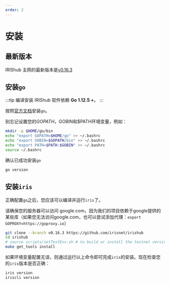 ```yaml
---
order: 2
---
```


# 安装

## 最新版本

IRIShub 主网的最新版本是[v0.16.3](https://github.com/irisnet/irishub/releases/v0.16.3)

## 安装`go`

:::tip
编译安装 IRIShub 软件依赖 **Go 1.12.5 +**。
:::

按照[官方文档](https://golang.org/doc/install)安装`go`。

别忘记设置您的$GOPATH，$GOBIN和$PATH环境变量，例如：

```bash
mkdir -p $HOME/go/bin
echo "export GOPATH=$HOME/go" >> ~/.bashrc
echo "export GOBIN=$GOPATH/bin" >> ~/.bashrc
echo "export PATH=$PATH:$GOBIN" >> ~/.bashrc
source ~/.bashrc
```

确认已成功安装`go`

```bash
go version
```

## 安装`iris`

正确配置`go`之后，您应该可以编译并运行`iris`了。

请确保您的服务器可以访问 google.com，因为我们的项目依赖于google提供的某些库（如果您无法访问google.com，也可以尝试添加代理：`export GOPROXY=https://goproxy.io`）

```bash
git clone --branch v0.16.3 https://github.com/irisnet/irishub
cd irishub
# source scripts/setTestEnv.sh # to build or install the testnet version
make get_tools install
```

如果环境变量配置无误，则通过运行以上命令即可完成`iris`的安装。现在检查您的`iris`版本是否正确：

```bash
iris version
iriscli version
```

